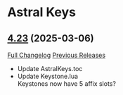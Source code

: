 # Astral Keys

## [4.23](https://github.com/astralguild/AstralKeys/tree/4.23) (2025-03-06)
[Full Changelog](https://github.com/astralguild/AstralKeys/compare/4.22...4.23) [Previous Releases](https://github.com/astralguild/AstralKeys/releases)

- Update AstralKeys.toc  
- Update Keystone.lua  
    Keystones now have 5 affix slots?  
